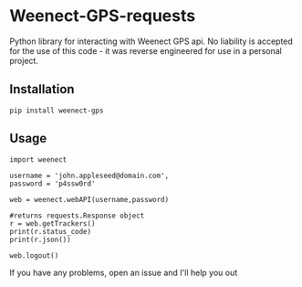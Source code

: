 # Weenect-GPS-requests

Python library for interacting with Weenect GPS api. No liability is accepted for the use of this code - it was reverse engineered for use in a personal project.

## Installation
`pip install weenect-gps`

## Usage
```
import weenect

username = 'john.appleseed@domain.com',
password = 'p4ssw0rd'

web = weenect.webAPI(username,password)

#returns requests.Response object
r = web.getTrackers()
print(r.status_code)
print(r.json())

web.logout()
```

If you have any problems, open an issue and I'll help you out
